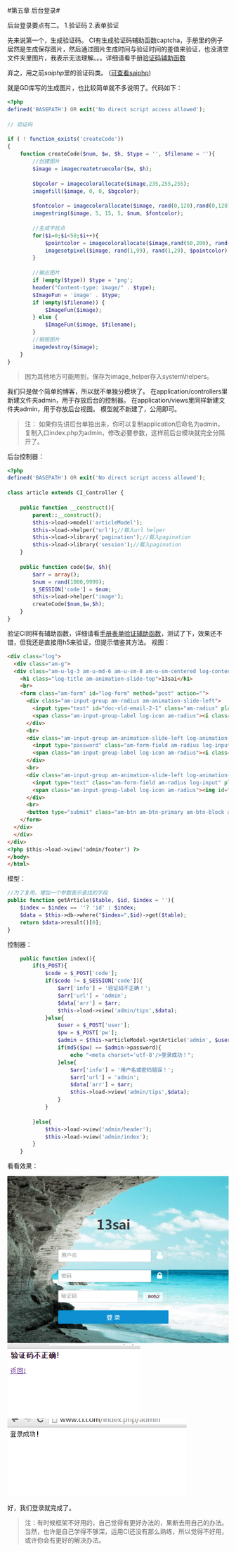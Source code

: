 ﻿#第五章 后台登录#

后台登录要点有二。
1.验证码
2.表单验证

先来说第一个，生成验证码。
CI有生成验证码辅助函数captcha，手册里的例子居然是生成保存图片，然后通过图片生成时间与验证时间的差值来验证，也没清空文件夹里图片，我表示无法理解。。。详细请看手册[验证码辅助函数][1]

弃之，用之前*saiphp*里的验证码类。
([可查看saiphp][2])

就是GD库写的生成图片，也比较简单就不多说明了。代码如下：
```php
<?php
defined('BASEPATH') OR exit('No direct script access allowed');

// 验证码

if ( ! function_exists('createCode'))
{
	function createCode($num, $w, $h, $type = '', $filename = ''){
		//创建图片
	    $image = imagecreatetruecolor($w, $h);
	    
	    $bgcolor = imagecolorallocate($image,235,255,255); 
	    imagefill($image, 0, 0, $bgcolor);
	    
	    $fontcolor = imagecolorallocate($image, rand(0,120),rand(0,120), rand(0,120));
	    imagestring($image, 5, 15, 5, $num, $fontcolor);

	    //生成干扰点
	    for($i=0;$i<50;$i++){
	        $pointcolor = imagecolorallocate($image,rand(50,200), rand(50,200), rand(50,200));        
	        imagesetpixel($image, rand(1,99), rand(1,29), $pointcolor);
	    }

	    //输出图片
	    if (empty($type)) $type = 'png';
	    header("Content-type: image/" . $type);
        $ImageFun = 'image' . $type;
        if (empty($filename)) {
            $ImageFun($image);
        } else {
            $ImageFun($image, $filename);
        }
        //销毁图片
        imagedestroy($image);
	}
}
```


> 因为其他地方可能用到，保存为image_helper存入system\helpers。

我们只是做个简单的博客，所以就不单独分模块了。
在application/controllers里新建文件夹admin，用于存放后台的控制器。
在application/views里同样新建文件夹admin，用于存放后台视图。
模型就不新建了，公用即可。

>注： 如果你先讲后台单独出来，你可以复制application后命名为admin，复制入口index.php为admin，修改必要参数，这样前后台模块就完全分隔开了。

后台控制器：
```php
<?php
defined('BASEPATH') OR exit('No direct script access allowed');

class article extends CI_Controller {

	public function __construct(){
        parent::__construct();
        $this->load->model('articleModel');
        $this->load->helper('url');//载入url helper
		$this->load->library('pagination');//载入pagination
		$this->load->library('session');//载入pagination
    }
    
    public function code($w, $h){
	    $arr = array();
	    $num = rand(1000,9999);
	    $_SESSION['code'] = $num;
        $this->load->helper('image');
        createCode($num,$w,$h);
    }
}
```

验证CI同样有辅助函数，详细请看[手册表单验证辅助函数][3]，测试了下，效果还不错，但我还是直接用h5来验证，但提示借鉴其方法。
视图：
```html
<div class="log"> 
  <div class="am-g">
  <div class="am-u-lg-3 am-u-md-6 am-u-sm-8 am-u-sm-centered log-content">
    <h1 class="log-title am-animation-slide-top">13sai</h1>
    <br>
    <form class="am-form" id="log-form" method="post" action="">
      <div class="am-input-group am-radius am-animation-slide-left">       
        <input type="text" id="doc-vld-email-2-1" class="am-radius" placeholder="用户名" name="user" required/>
        <span class="am-input-group-label log-icon am-radius"><i class="am-icon-user am-icon-sm am-icon-fw"></i></span>
      </div>      
      <br>
      <div class="am-input-group am-animation-slide-left log-animation-delay">       
        <input type="password" class="am-form-field am-radius log-input" placeholder="密码" name="pw"  required>
        <span class="am-input-group-label log-icon am-radius"><i class="am-icon-lock am-icon-sm am-icon-fw"></i></span>
      </div>     
      <br>    
      <div class="am-input-group am-animation-slide-left log-animation-delay">       
        <input type="text" class="am-form-field am-radius log-input" placeholder="验证码" name="code" required>
        <span class="am-input-group-label log-icon am-radius"><img id="yanz" border='1' onclick="document.getElementById('yanz').src='/index.php/admin/article/code/60/28/'+Math.random()" src="/index.php/admin/article/code/60/28"/></span>
      </div>      
      <br>
      <button type="submit" class="am-btn am-btn-primary am-btn-block am-btn-lg am-radius am-animation-slide-bottom log-animation-delay">登 录</button>
    </form>
  </div>
  </div>
</div>
<?php $this->load->view('admin/footer') ?>
</body>
</html>
```
模型：
```php
//为了复用，增加一个参数表示查找的字段
public function getArticle($table, $id, $index = ''){
	$index = $index == ''? 'id' : $index;
	$data = $this->db->where("$index=",$id)->get($table);
	return $data->result()[0];
}
```
控制器：
```php
    public function index(){
        if($_POST){
            $code = $_POST['code'];
            if($code != $_SESSION['code']){
                $arr['info'] = '验证码不正确！';
                $arr['url'] = 'admin';
                $data['arr'] = $arr;
                $this->load->view('admin/tips',$data);
            }else{
	            $user = $_POST['user'];
	            $pw = $_POST['pw'];
	            $admin = $this->articleModel->getArticle('admin', $user, 'user');
	            if(md5($pw) == $admin->password){
		            echo "<meta charset='utf-8'/>登录成功！";
	            }else{
		            $arr['info'] = '用户名或密码错误！';
	                $arr['url'] = 'admin';
	                $data['arr'] = $arr;
	                $this->load->view('admin/tips',$data);
	            }
            }
	            
        }else{
            $this->load->view('admin/header');
            $this->load->view('admin/index');
        }
    }
```
看看效果：

![登录页面](images/5-1.png)
![验证失败页面](images/5-2.png)
![登录成功页面](images/5-3.png)

好，我们登录就完成了。

> 注：有时候框架不好用的，自己觉得有更好办法的，果断去用自己的办法。当然，也许是自己学得不够深，运用CI还没有那么熟练，所以觉得不好用，或许你会有更好的解决办法。

  [1]: http://codeigniter.org.cn/user_guide/helpers/captcha_helper.html "验证码函数"
  [2]: https://github.com/13sai/saiphp "saiphp"
  [3]: http://codeigniter.org.cn/user_guide/helpers/form_helper.html